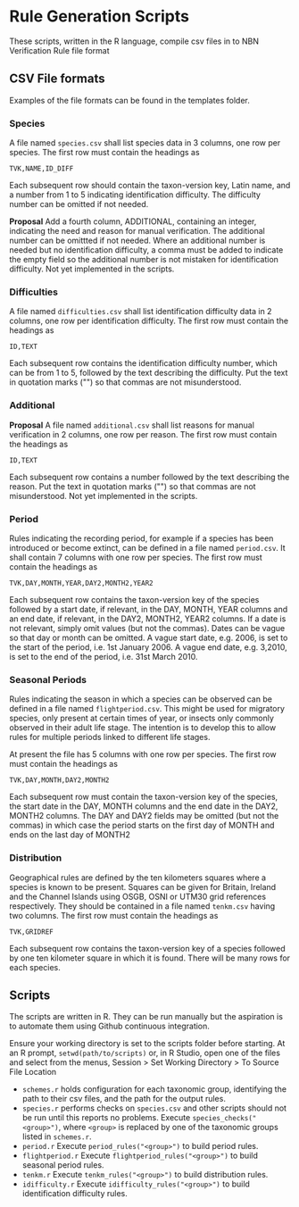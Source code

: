 # Rule Generation Scripts

These scripts, written in the R language, compile csv files in to NBN 
Verification Rule file format

## CSV File formats
Examples of the file formats can be found in the templates folder.
### Species
A file named `species.csv` shall list species data in 3 columns, one row per
species. The first row must contain the headings as
```
TVK,NAME,ID_DIFF
```
Each subsequent row should contain the taxon-version key, Latin name, and
a number from 1 to 5 indicating identification difficulty. The difficulty
number can be omitted if not needed.

**Proposal** Add a fourth column, ADDITIONAL, containing an integer, indicating
the need and reason for manual verification. The additional number can be
omittted if not needed. Where an additional number is needed but no
identification difficulty, a comma must be added to indicate the empty field so
the additional number is not mistaken for identification difficulty. Not yet
implemented in the scripts.

### Difficulties
A file named `difficulties.csv` shall list identification difficulty data in 
2 columns, one row per identification difficulty. The first row must contain
the headings as 
```
ID,TEXT
```
Each subsequent row contains the identification difficulty number, which
can be from 1 to 5, followed by the text describing the difficulty. Put the 
text in quotation marks ("") so that commas are not misunderstood.

### Additional
**Proposal** A file named `additional.csv` shall list reasons for manual
verification in 2 columns, one row per reason. The first row must contain the
headings as 
```
ID,TEXT
```
Each subsequent row contains a number followed by the text describing the
reason. Put the text in quotation marks ("") so that commas are not
misunderstood. Not yet implemented in the scripts.

### Period
Rules indicating the recording period, for example if a species has been 
introduced or become extinct, can be defined in a file named `period.csv`.
It shall contain 7 columns with one row per species. The first row must
contain the headings as
```
TVK,DAY,MONTH,YEAR,DAY2,MONTH2,YEAR2
```
Each subsequent row contains the taxon-version key of the species
followed by a start date, if relevant, in the DAY, MONTH, YEAR columns and
an end date, if relevant, in the DAY2, MONTH2, YEAR2 columns. If a date is 
not relevant, simply omit values (but not the commas). Dates can be vague
so that day or month can be omitted. A vague start date, e.g. 2006, is
set to the start of the period, i.e. 1st January 2006. A vague end date,
e.g. 3,2010, is set to the end of the period, i.e. 31st March 2010.

### Seasonal Periods
Rules indicating the season in which a species can be observed can be defined
in a file named `flightperiod.csv`. This might be used for migratory species,
only present at certain times of year, or insects only commonly observed in 
their adult life stage. The intention is to develop this to allow rules 
for multiple periods linked to different life stages. 

At present the file has 5 columns with one row per species. The first row
must contain the headings as
```
TVK,DAY,MONTH,DAY2,MONTH2
```
Each subsequent row must contain the taxon-version key of the species, the 
start date in the DAY, MONTH columns and the end date in the DAY2, MONTH2 
columns. The DAY and DAY2 fields may be omitted (but not the commas) in 
which case the period starts on the first day of MONTH and ends on the last
day of MONTH2

### Distribution
Geographical rules are defined by the ten kilometers squares where a species
is known to be present. Squares can be given for Britain, Ireland and the 
Channel Islands using OSGB, OSNI or UTM30 grid references respectively. They
should be contained in a file named `tenkm.csv` having two columns. The 
first row must contain the headings as 
```
TVK,GRIDREF
```
Each subsequent row contains the taxon-version key of a species followed by one 
ten kilometer square in which it is found. There will be many rows for each 
species.

## Scripts
The scripts are written in R. They can be run manually but the aspiration
is to automate them using Github continuous integration.

Ensure your working directory is set to the scripts folder before starting.
At an R prompt, `setwd(path/to/scripts)` or, in R Studio, open one of the files 
and select from the menus, Session > Set Working Directory > To Source File 
Location

* `schemes.r` holds configuration for each taxonomic group, identifying
the path to their csv files, and the path for the output rules.
* `species.r` performs checks on `species.csv` and other scripts should
not be run until this reports no problems. Execute `species_checks("<group>")`,
where `<group>` is replaced by one of the taxonomic groups listed in 
`schemes.r`.
* `period.r` Execute `period_rules("<group>")` to build period rules.
* `flightperiod.r` Execute `flightperiod_rules("<group>")` to build seasonal 
period rules.
* `tenkm.r` Execute `tenkm_rules("<group>")` to build distribution rules.
* `idifficulty.r` Execute `idifficulty_rules("<group>")` to build 
identification difficulty rules.

